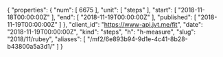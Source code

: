 {
  "properties": {
    "num": [
      6675
    ],
    "unit": [
      "steps"
    ],
    "start": [
      "2018-11-18T00:00:00Z"
    ],
    "end": [
      "2018-11-19T00:00:00Z"
    ],
    "published": [
      "2018-11-19T00:00:00Z"
    ]
  },
  "client_id": "https://www-api.jvt.me/fit",
  "date": "2018-11-19T00:00:00Z",
  "kind": "steps",
  "h": "h-measure",
  "slug": "2018/11/rubey",
  "aliases": [
    "/mf2/6e893b94-9d1e-4c41-8b28-b43800a5a3d1/"
  ]
}
